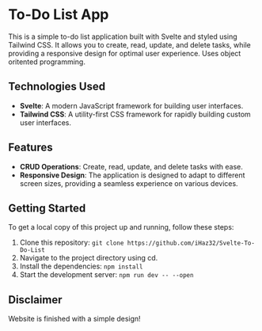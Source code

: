 # To-Do List App

This is a simple to-do list application built with Svelte and styled using Tailwind CSS. It allows you to create, read, update, and delete tasks, while providing a responsive design for optimal user experience. Uses object oritented programming.

## Technologies Used

- **Svelte**: A modern JavaScript framework for building user interfaces.
- **Tailwind CSS**: A utility-first CSS framework for rapidly building custom user interfaces.

## Features

- **CRUD Operations**: Create, read, update, and delete tasks with ease.
- **Responsive Design**: The application is designed to adapt to different screen sizes, providing a seamless experience on various devices.

## Getting Started

To get a local copy of this project up and running, follow these steps:

1. Clone this repository: `git clone https://github.com/iHaz32/Svelte-To-Do-List`
2. Navigate to the project directory using cd.
3. Install the dependencies: `npm install`
4. Start the development server: `npm run dev -- --open`

## Disclaimer

Website is finished with a simple design!
